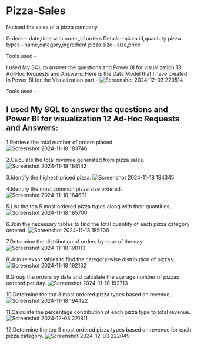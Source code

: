 # Pizza-Sales
Noticed the sales of a pizza company

Orders-- date,time with order_id
orders Details--pizza id,quantuty
pizza types--name,category,ingredient
pizza size--size,price

Tools used -

I used My SQL to answer the questions
and Power BI for visualization
13 Ad-Hoc Requests and Answers:
Here is the Data Model that I have created in Power BI for the Visualization part -
![Screenshot 2024-12-03 220514](https://github.com/user-attachments/assets/097a0901-b796-4a57-bea2-2bfb81d092c5)


Tools used -

I used My SQL to answer the questions
and Power BI for visualization
12 Ad-Hoc Requests and Answers:
-----------------------------------------------------------------------------------------------------------------------------
1.Retrieve the total number of orders placed.
![Screenshot 2024-11-18 183746](https://github.com/user-attachments/assets/6d2a1f21-bb54-4d4f-b664-ccc2b2df1140)


2.Calculate the total revenue generated from pizza sales.
![Screenshot 2024-11-18 184142](https://github.com/user-attachments/assets/e0b487db-16af-43eb-ae65-e22cdae6a201)


3.Identify the highest-priced pizza.
![Screenshot 2024-11-18 184345](https://github.com/user-attachments/assets/473521a8-07ba-4bef-83e6-6eb97d926250)



4.Identify the most common pizza size ordered.
![Screenshot 2024-11-18 184631](https://github.com/user-attachments/assets/f4ddb0e9-210f-4295-81c1-bae377accbd1)



5.List the top 5 most ordered pizza types along with their quantities.
![Screenshot 2024-11-18 185700](https://github.com/user-attachments/assets/6afda2c1-d98a-43e0-99d9-dd00410ddf9f)


6.Join the necessary tables to find the total quantity of each pizza category ordered.
![Screenshot 2024-11-18 185700](https://github.com/user-attachments/assets/1180b96b-d836-4787-9449-01a4fed555a9)



7.Determine the distribution of orders by hour of the day.
![Screenshot 2024-11-18 190113](https://github.com/user-attachments/assets/c9852cd6-ae1e-4bba-8a1d-f66c5ee56eb8)




8.Join relevant tables to find the category-wise distribution of pizzas.
![Screenshot 2024-11-18 192132](https://github.com/user-attachments/assets/f6cf910a-fc63-411d-be6d-7699dcfe989b)



9.Group the orders by date and calculate the average number of pizzas ordered per day.
![Screenshot 2024-11-18 192713](https://github.com/user-attachments/assets/2b44df8d-74fd-43a5-8e25-dc50ccdfa760)


10.Determine the top 3 most ordered pizza types based on revenue.
![Screenshot 2024-11-18 194422](https://github.com/user-attachments/assets/3a52177f-6c37-46dc-8ce3-3a361aefe1a3)



11.Calculate the percentage contribution of each pizza type to total revenue.
![Screenshot 2024-12-03 221811](https://github.com/user-attachments/assets/08c8e351-b55f-4f58-bb6c-fc7701dd0782)


12.Determine the top 3 most ordered pizza types based on revenue for each pizza category.
![Screenshot 2024-12-03 222049](https://github.com/user-attachments/assets/1066584a-01f2-47a7-b7c0-cc321a3ce77d)


